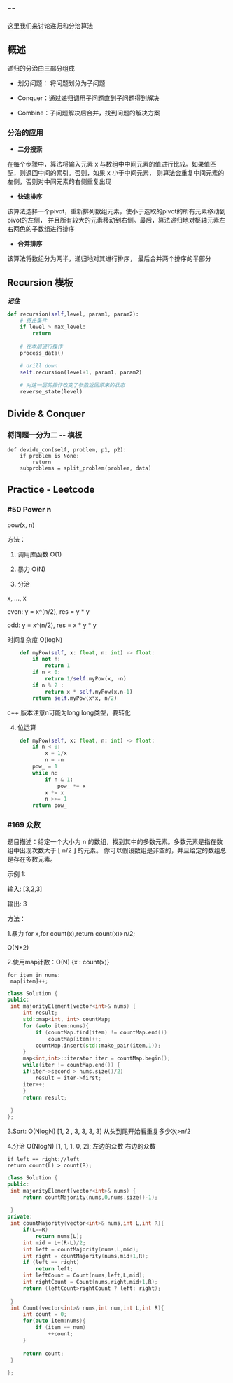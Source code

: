 --
--


这里我们来讨论递归和分治算法

## 概述

递归的分治由三部分组成


* 划分问题： 将问题划分为子问题

* Conquer：通过递归调用子问题直到子问题得到解决

* Combine：子问题解决后合并，找到问题的解决方案

### 分治的应用

* **二分搜索**

在每个步骤中，算法将输入元素 x 与数组中中间元素的值进行比较。如果值匹配，则返回中间的索引。否则，如果 x 小于中间元素，
则算法会重复中间元素的左侧，否则对中间元素的右侧重复出现 

* **快速排序**

该算法选择一个pivot，重新排列数组元素，使小于选取的pivot的所有元素移动到pivot的左侧，
并且所有较大的元素移动到右侧。最后，算法递归地对枢轴元素左右两色的子数组进行排序 

* **合并排序**

该算法将数组分为两半，递归地对其进行排序，
最后合并两个排序的半部分 



## Recursion 模板 
***记住***
``` python
def recursion(self,level, param1, param2):
    # 终止条件
    if level > max_level:
        return 
    
    # 在本层进行操作
    process_data()

    # drill down
    self.recursion(level+1, param1, param2)
    
    # 对这一层的操作改变了参数返回原来的状态
    reverse_state(level)
```
## Divide & Conquer 


### 将问题一分为二 -- 模板
```
def devide_con(self, problem, p1, p2):
    if problem is None:
        return 
    subproblems = split_problem(problem, data)
```


## Practice - Leetcode
	

###  #50 Power n 

pow(x, n)

方法：

1. 调用库函数 O(1)

2. 暴力 O(N)

3. 分治 

x, ..., x

even: y = x^(n/2), res = y * y

odd: y = x^(n/2), res = x * y * y

时间复杂度 O(logN)
```python
    def myPow(self, x: float, n: int) -> float:
        if not n:
            return 1
        if n < 0:
            return 1/self.myPow(x, -n)
        if n % 2 :
            return x * self.myPow(x,n-1)
        return self.myPow(x*x, n/2)
```
c++ 版本注意n可能为long long类型，要转化

4. 位运算

```python
    def myPow(self, x: float, n: int) -> float:
        if n < 0:
            x = 1/x
            n = -n
        pow_ = 1
        while n:
            if n & 1:
                pow_ *= x
            x *= x
            n >>= 1
        return pow_
```



###  #169 众数

题目描述：给定一个大小为 n 的数组，找到其中的多数元素。多数元素是指在数组中出现次数大于 ⌊ n/2 ⌋ 的元素。
你可以假设数组是非空的，并且给定的数组总是存在多数元素。

示例 1:

输入: [3,2,3]

输出: 3

方法：

   1.暴力 for x,for count(x),return count(x)>n/2;
   
   O(N*2)
   
   2.使用map计数：O(N)
   {x : count(x)}
   
   ```
   for item in nums:
   	map[item]++;
   ```
   ``` c++
   class Solution {
public:
    int majorityElement(vector<int>& nums) {
        int result;
        std::map<int, int> countMap;
        for (auto item:nums){
            if (countMap.find(item) != countMap.end())
                countMap[item]++;
            countMap.insert(std::make_pair(item,1));
        }
        map<int,int>::iterator iter = countMap.begin();
        while(iter != countMap.end()) {
        if(iter->second > nums.size()/2) 
            result = iter->first;
        iter++;
        }
        return result;
        
    }
};
   ```
  
   
   3.Sort:   O(NlogN)
   [1, 2 , 3, 3, 3, 3]
   从头到尾开始看重复多少次>n/2
   
 
   
   4.分治 O(NlogN)
   [1, 1, 1, 0, 2];
   左边的众数 右边的众数
   
   ```
   if left == right://left
   return count(L) > count(R);
   
   ```

   ``` c++
   class Solution {
public:
    int majorityElement(vector<int>& nums) {
        return countMajority(nums,0,nums.size()-1);
        
    }
private:
    int countMajority(vector<int>& nums,int L,int R){
        if(L==R)
            return nums[L];
        int mid = L+(R-L)/2;
        int left = countMajority(nums,L,mid);
        int right = countMajority(nums,mid+1,R);
        if (left == right)
            return left;
        int leftCount = Count(nums,left,L,mid);
        int rightCount = Count(nums,right,mid+1,R);
        return (leftCount>rightCount ? left: right);
        
    }
    int Count(vector<int>& nums,int num,int L,int R){
        int count = 0;
        for(auto item:nums){
            if (item == num)
                ++count;
        }
                
        return count;
    }
        
};
   ```
 

